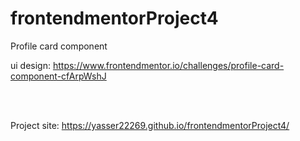 # frontendmentorProject4
Profile card component

ui design: https://www.frontendmentor.io/challenges/profile-card-component-cfArpWshJ

<br><br>

Project site: https://yasser22269.github.io/frontendmentorProject4/
<br><br>
<img src="../master/design/desktop-preview.jpg" alt="">   
